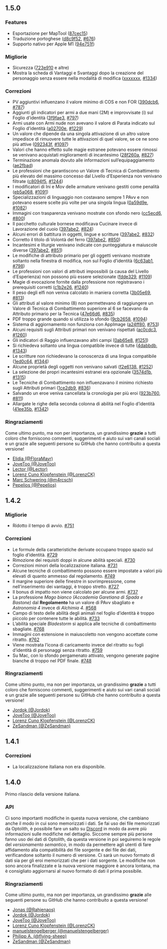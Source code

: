 ## 1.5.0

### Features

* Esportazione per MapTool ([87cec15](https://github.com/elyukai/optolith-client/commit/87cec15ba9751c329ee39719dc654895b9f4f193))
* Traduzione portoghese ([d8c9f52](https://github.com/elyukai/optolith-client/commit/d8c9f52542120f9e5fa569728b3f11cb79102365), [#676](https://github.com/elyukai/optolith-client/issues/676))
* Supporto nativo per Apple M1 ([94e751f](https://github.com/elyukai/optolith-client/commit/94e751fda169c4de90cdb82346d3d864cf697300))

### Migliorie

* Sicurezza ([723e910](https://github.com/elyukai/optolith-client/commit/723e9106ebb178db6a7cccec2a022b3edaed5b98) e altre)
* Mostra la scheda di Vantaggi e Svantaggi dopo la creazione del personaggio senza essere nella modalità di modifica ([xxxxxxx](https://github.com/elyukai/optolith-client/commit/xxxxxxx), [#1334](https://github.com/elyukai/optolith-client/issues/1334))

### Correzioni

* PV aggiuntivi influenzano il valore minimo di COS e non FOR ([390dcb6](https://github.com/elyukai/optolith-client/commit/390dcb616aaa68e5b103bb49dd75d1529c4e7e3a), [#787](https://github.com/elyukai/optolith-client/issues/787))
* Aggiunti gli indicatori per armi a due mani (2M) e improvvisate (i) sul Foglio d’identità ([3f9fae3](https://github.com/elyukai/optolith-client/commit/3f9fae30a2291b8e53486a74dae8cc1533741b94), [#797](https://github.com/elyukai/optolith-client/issues/797))
* Armi usate con Armi nude non avevano il valore di Parata indicato sul Foglio d’identità ([a02700e](https://github.com/elyukai/optolith-client/commit/a02700eeccbd95a75f778d4d9e78ad7a2447dad8), [#1229](https://github.com/elyukai/optolith-client/issues/1229))
* Un valore che dipende da una singola attivazione di un altro valore impedisce di rimuovere tutte le attivazioni di quel valore, se ce ne sono più attive ([092343f](https://github.com/elyukai/optolith-client/commit/092343f45da566a45b13b275899a458fed720a76), [#1097](https://github.com/elyukai/optolith-client/issues/1097))
* Valori che hanno effetto sulle magie estranee potevano essere rimossi se venivano acquistati miglioramenti di incantesimo ([28f260a](https://github.com/elyukai/optolith-client/commit/28f260a2c4a96adb0d36585a478676f95c304414), [#827](https://github.com/elyukai/optolith-client/issues/827))
* Terminazione anomala dovuto alle informazioni sull’equipaggiamento ([ae2fbad](https://github.com/elyukai/optolith-client/commit/ae2fbad1c738354dd468c1b36b06eda729a879e5))
* Le professioni che garantiscono un Valore di Tecnica di Combattimento più elevato del massimo concesso dal Livello d’Esperienza non venivano filtrate ([c8094f5](https://github.com/elyukai/optolith-client/commit/c8094f5ef15f62f69088386b9fc6c64f7d8bfd02), [#1244](https://github.com/elyukai/optolith-client/issues/1244))
* I modificatori di Ini e Mov delle armature venivano gestiti come penalità ([eb5a068](https://github.com/elyukai/optolith-client/commit/eb5a06884db1894e1a9f2b4b040b114cb4dc85cb), [#1091](https://github.com/elyukai/optolith-client/issues/1091))
* Specializzazioni di linguaggio non costavano sempre 1 PAvv e non potevano essere scelte più volte per una singola lingua ([0a59d9e](https://github.com/elyukai/optolith-client/commit/0a59d9e5e571e87525b18d0b25035e73f7cd87bf), [#1082](https://github.com/elyukai/optolith-client/issues/1082))
* Immagini con trasparenza venivano mostrate con sfondo nero ([cc5ecd6](https://github.com/elyukai/optolith-client/commit/cc5ecd6f098ae6c080eeb3b306887727a99c1220), [#800](https://github.com/elyukai/optolith-client/issues/800))
* Il pacchetto culturale bornese modificava Cucinare invece di Lavorazione del cuoio ([397abe2](https://github.com/elyukai/optolith-client/commit/397abe2b4a69582dc49422add1700807272c32d6), [#824](https://github.com/elyukai/optolith-client/issues/824))
* Alcuni errori di battitura in oggetti, lingue e scritture ([397abe2](https://github.com/elyukai/optolith-client/commit/397abe2b4a69582dc49422add1700807272c32d6), [#832](https://github.com/elyukai/optolith-client/issues/832))
* Corretto il titolo di Volontà del ferro ([397abe2](https://github.com/elyukai/optolith-client/commit/397abe2b4a69582dc49422add1700807272c32d6), [#850](https://github.com/elyukai/optolith-client/issues/850))
* Incantesimi e liturgie venivano indicate con punteggiatura e maiuscole diverse ([397abe2](https://github.com/elyukai/optolith-client/commit/397abe2b4a69582dc49422add1700807272c32d6), [#851](https://github.com/elyukai/optolith-client/issues/851))
* Le modifiche di attributo primario per gli oggetti venivano mostrate soltanto nella finestra di modifica, non sul Foglio d’identità ([6c63ab1](https://github.com/elyukai/optolith-client/commit/6c63ab1b5051882ace71f15740c3a69fff4a267f), [#798](https://github.com/elyukai/optolith-client/issues/798))
* Le professioni con valori di attributi impossibili (a causa del Livello d’Esperienza) non possono più essere selezionate ([fdde329](https://github.com/elyukai/optolith-client/commit/fdde329de591319df3f6da11404dd7523d800c3e), [#1109](https://github.com/elyukai/optolith-client/issues/1109))
* Magie di evocazione fornite dalla professione non registravano i prerequisiti corretti ([c1b2e26](https://github.com/elyukai/optolith-client/commit/c1b2e267cb3f02d2d18812415c39c58739ad99ec), [#1240](https://github.com/elyukai/optolith-client/issues/1240))
* Il peso degli elfi non veniva calcolato in maniera corretta ([3b05e69](https://github.com/elyukai/optolith-client/commit/3b05e69e27f7faa1634b50eb134000fe1a2c3a21), [#813](https://github.com/elyukai/optolith-client/issues/813))
* Gli attributi al valore minimo (8) non permettevano di raggiungere un Valore di Tecnica di Combattimento superiore al 6 se facevano da Attributo primario per la Tecnica
 ([47e66d6](https://github.com/elyukai/optolith-client/commit/47e66d65467999e2661eaac30a97b5a1ebfece94), [#835](https://github.com/elyukai/optolith-client/issues/835))
* PDF troppo grande quando si utilizza lo sfondo ([9cb2658](https://github.com/elyukai/optolith-client/commit/9cb26586f3a5026d06f41801d4bbf714631d06a4), [#1094](https://github.com/elyukai/optolith-client/issues/1094))
* Sistema di aggiornamento non funziona con AppImage ([a24ff80](https://github.com/elyukai/optolith-client/commit/a24ff8082a5556fc07af05f113bacfd9c84428a4), [#753](https://github.com/elyukai/optolith-client/issues/753))
* Alcuni requisiti sugli Attributi primari non venivano rispettati ([ac0cdc3](https://github.com/elyukai/optolith-client/commit/ac0cdc377800a1eb380993dbb7914fa88b8f254e), [#1260](https://github.com/elyukai/optolith-client/issues/1260))
* Gli indicatori di Raggio influenzavano altri campi ([0ab65e8](https://github.com/elyukai/optolith-client/commit/0ab65e869c26536127b386753db110f2e26b33af), [#1251](https://github.com/elyukai/optolith-client/issues/1251))
* Si richiedeva soltanto una lingua compatibile invece di tutte ([4dabbdb](https://github.com/elyukai/optolith-client/commit/4dabbdbcd23c1ffeff18a8b1f9497a4a8315aa6a), [#1343](https://github.com/elyukai/optolith-client/issues/1343))
* Le scritture non richiedevano la conoscenza di una lingua compatibile ([1ed0c64](https://github.com/elyukai/optolith-client/commit/1ed0c64b0dd9873593169bd9994082d49299fa3e), [#1344](https://github.com/elyukai/optolith-client/issues/1344))
* Alcune proprietà degli oggetti non venivano salvati ([f2e6138](https://github.com/elyukai/optolith-client/commit/f2e61386abe444aa76f0211469d50c30fde99a0c), [#1252](https://github.com/elyukai/optolith-client/issues/1252))
* La selezione dei propri incantesimi estranei era opzionale ([3574d1b](https://github.com/elyukai/optolith-client/commit/3574d1ba46725d04a83286cd1055c080fe1de95f), [#1315](https://github.com/elyukai/optolith-client/issues/1315))
* Le Tecniche di Combattimento non influenzavano il minimo richiesto sugli Attributi primari ([1ce2db9](https://github.com/elyukai/optolith-client/commit/1ce2db9cfbb06b1ca8a549957b8225af71de9185), [#836](https://github.com/elyukai/optolith-client/issues/836))
* Salvando un eroe veniva cancellata la cronologia per più eroi ([923b760](https://github.com/elyukai/optolith-client/commit/923b7605fee4c4288dc743e962728308f7254ca9), [#811](https://github.com/elyukai/optolith-client/issues/811))
* Allargate le righe della seconda colonna di abilità nel Foglio d’identità ([41ee35b](https://github.com/elyukai/optolith-client/commit/41ee35ba76af42ad837daa6c45a940406b0c5daa), [#1342](https://github.com/elyukai/optolith-client/issues/1342))

### Ringraziamenti

Come ultimo punto, ma non per importanza, un grandissimo **grazie** a tutti coloro che forniscono commenti, suggerimenti e aiuto sui vari canali sociali e un grazie alle seguenti persone su GitHub che hanno contribuito a questa versione!

- [Elidia (@FloraMayr)](https://github.com/FloraMayr)
- [JoveToo (@JoveToo)](https://github.com/JoveToo)
- [Lector (@Lector)](https://github.com/Lector)
- [Lorenz Cuno Klopfenstein (@LorenzCK)](https://github.com/LorenzCK)
- [Marc Schwering (@m4rcsch)](https://github.com/m4rcsch)
- [Pepelios (@Pepelios)](https://github.com/Pepelios)

## 1.4.2

### Migliorie

- Ridotto il tempo di avvio. [#751](https://github.com/elyukai/optolith-client/issues/751)

### Correzioni

- Le formule della caratteristiche derivate occupano troppo spazio sul foglio d’identità. [#729](https://github.com/elyukai/optolith-client/issues/729)
- Rimozione dei requisiti doppi in alcune abilità speciali. [#730](https://github.com/elyukai/optolith-client/issues/730)
- Correzioni minori della localizzazione italiana. [#731](https://github.com/elyukai/optolith-client/issues/731)
- Alcune tecniche di combattimento possono essere impostate a valori più elevati di quanto ammesso dal regolamento. [#749](https://github.com/elyukai/optolith-client/issues/749)
- Il margine superiore delle finestre in sovrimpressione, come nell’inserimento dei vantaggi, è troppo stretto. [#727](https://github.com/elyukai/optolith-client/issues/727)
- Il bonus di impatto non viene calcolato per alcune armi. [#737](https://github.com/elyukai/optolith-client/issues/737)
- La professione *Mago bianco (Accademia Garetiana di Spada e Bastone)* dal **Regolamento** ha un valore di PAvv sbagliato e *Astronomia&nbsp;4* invece di *Alchimia&nbsp;4*. [#568](https://github.com/elyukai/optolith-client/issues/568)
- Campo di testo delle abilità degli animali nel foglio d’identità è troppo piccolo per contenere tutte le abilità. [#733](https://github.com/elyukai/optolith-client/issues/733)
- L’abilità speciale *Bladestorm* si applica alle tecniche di combattimento sbagliate. [#768](https://github.com/elyukai/optolith-client/issues/768)
- Immagini con estensione in maiuscoletto non vengono accettate come ritratto. [#762](https://github.com/elyukai/optolith-client/issues/762)
- Viene mostrata l’icona di caricamento invece del ritratto su fogli d’identità di personaggi senza ritratto. [#759](https://github.com/elyukai/optolith-client/issues/759)
- Su Mac, con lo sfondo pergamenato attivato, vengono generate pagine bianche di troppo nel PDF finale. [#748](https://github.com/elyukai/optolith-client/issues/748)

### Ringraziamenti

Come ultimo punto, ma non per importanza, un grandissimo **grazie** a tutti coloro che forniscono commenti, suggerimenti e aiuto sui vari canali sociali e un grazie alle seguenti persone su GitHub che hanno contribuito a questa versione!

- [Jordok (@Jordok)](https://github.com/Jordok)
- [JoveToo (@JoveToo)](https://github.com/JoveToo)
- [Lorenz Cuno Klopfenstein (@LorenzCK)](https://github.com/LorenzCK)
- [ZeSandman (@ZeSandman)](https://github.com/ZeSandman)

## 1.4.1

### Correzioni

- La localizzazione italiana non era disponibile.

## 1.4.0

Primo rilascio della versione italiana.

### API

Ci sono importanti modifiche in questa nuova versione, che cambiano anche il modo in cui sono memorizzati i dati. Se fai uso dei file memorizzati da Optolith, è possibile fare un salto su [Discord](https://discord.gg/wfdgB9g) in modo da avere più informazioni sulle modifiche nel dettaglio.
Siccome sempre più persone fanno uso dei dati di Optolith, da questa versione in poi seguiremo le regole del *versionamento semantico*, in modo da permettere agli utenti di fare affidamento alla compatibilità dei file sorgente e dei file dei dati, verificandone soltanto il numero di versione.
Ci sarà un nuovo formato di dati sia per gli eroi memorizzati che per i dati sorgente.
Le modifiche non sono ancora finalizzate e la nuova versione maggiore è ancora lontana, ma è consigliato aggiornarsi al nuovo formato di dati il prima possibile.

### Ringraziamenti

Come ultimo punto, ma non per importanza, un grandissimo **grazie** alle seguenti persone su GitHub che hanno contribuito a questa versione!

- [Jonas (@Rahjenaos)](https://github.com/Rahjenaos)
- [Jordok (@Jordok)](https://github.com/Jordok)
- [JoveToo (@JoveToo)](https://github.com/JoveToo)
- [Lorenz Cuno Klopfenstein (@LorenzCK)](https://github.com/LorenzCK)
- [manuelstengelberger (@manuelstengelberger)](https://github.com/manuelstengelberger)
- [Philipp A. (@flying-sheep)](https://github.com/flying-sheep)
- [ZeSandman (@ZeSandman)](https://github.com/ZeSandman)
